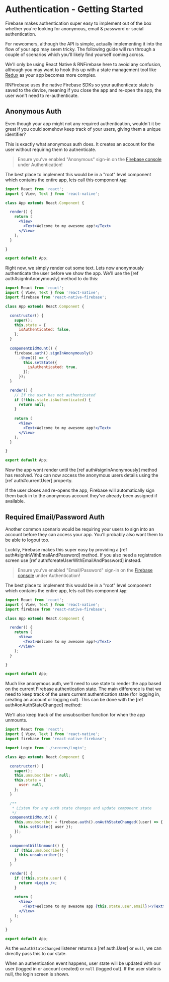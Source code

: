 # Authentication - Getting Started

Firebase makes authentication super easy to implement out of the box whether you're looking for anonymous, email & password or social authentication.

For newcomers, although the API is simple, actually implementing it into the flow of your app may seem tricky. The following guide will run through a couple of scenarios which you'll likely find yourself coming across.

We'll only be using React Native & RNFirebase here to avoid any confusion, although you may want to hook this up with a state management tool like [Redux](http://redux.js.org/docs/introduction/) as your app becomes more complex.

RNFirebase uses the native Firebase SDKs so your authenticate state is saved to the device, meaning if you close the app and re-open the app, the user won't need to re-authenticate.

## Anonymous Auth

Even though your app might not any required authentication, wouldn't it be great if you could somehow keep track of your users, giving them a unique identifier?

This is exactly what anonymous auth does. It creates an account for the user without requiring them to autnenticate.

> Ensure you've enabled "Anonymous" sign-in on the [Firebase console](https://console.firebase.google.com) under Authentication!

The best place to implement this would be in a "root" level component which contains the entire app, lets call this component `App`:

```jsx
import React from 'react';
import { View, Text } from 'react-native';

class App extends React.Component {

  render() {
    return (
      <View>
        <Text>Welcome to my awesome app!</Text>
      </View>
    );
  }

}

export default App;
```

Right now, we simply render out some text. Lets now anonymously authenticate the user before we show the app.
We'll use the [ref auth#signInAnonymously] method to do this:

```jsx
import React from 'react';
import { View, Text } from 'react-native';
import firebase from 'react-native-firebase';

class App extends React.Component {

  constructor() {
    super();
    this.state = {
      isAuthenticated: false,
    };
  }
  
  componentDidMount() {
    firebase.auth().signInAnonymously()
      .then(() => {
        this.setState({
          isAuthenticated: true,
        });
      });
  }

  render() {
    // If the user has not authenticated
    if (!this.state.isAuthenticated) {
      return null;
    }
  
    return (
      <View>
        <Text>Welcome to my awesome app!</Text>
      </View>
    );
  }

}

export default App;
```

Now the app wont render until the [ref auth#signInAnonymously] method has resolved. You can now access the anonymous users details using the [ref auth#currentUser] property.

If the user closes and re-opens the app, Firebase will automatically sign them back in to the anonymous account they've already been assigned if available. 

## Required Email/Password Auth

Another common scenario would be requiring your users to sign into an account before they can access your app. You'll probably also want them to be able to logout too.

Luckily, Firebase makes this super easy by providing a [ref auth#signInWithEmailAndPassword] method. If you also need a registration screen use [ref auth#createUserWithEmailAndPassword] instead. 

> Ensure you've enabled "Email/Password" sign-in on the [Firebase console](https://console.firebase.google.com) under Authentication!

The best place to implement this would be in a "root" level component which contains the entire app, lets call this component `App`:

```jsx
import React from 'react';
import { View, Text } from 'react-native';
import firebase from 'react-native-firebase';

class App extends React.Component {

  render() {
    return (
      <View>
        <Text>Welcome to my awesome app!</Text>
      </View>
    );
  }

}

export default App;
```

Much like anonymous auth, we'll need to use state to render the app based on the current Firebase authentication state.
The main difference is that we need to keep track of the users current authentication state (for logging in, creating an account or logging out). This can be done with the [ref auth#onAuthStateChanged] method:

We'll also keep track of the unsubscriber function for when the app unmounts.

```jsx
import React from 'react';
import { View, Text } from 'react-native';
import firebase from 'react-native-firebase';

import Login from './screens/Login';

class App extends React.Component {

  constructor() {
    super();
    this.unsubscriber = null;
    this.state = {
      user: null,
    };
  }

  /**
   * Listen for any auth state changes and update component state
   */
  componentDidMount() {
    this.unsubscriber = firebase.auth().onAuthStateChanged((user) => {
      this.setState({ user });
    });
  }
  
  componentWillUnmount() {
    if (this.unsubscriber) {
      this.unsubscriber();
    }
  }

  render() {
    if (!this.state.user) {
      return <Login />;
    }
  
    return (
      <View>
        <Text>Welcome to my awesome app {this.state.user.email}!</Text>
      </View>
    );
  }

}

export default App;
```

As the `onAuthStateChanged` listener returns a [ref auth.User] or `null`, we can directly pass this to our state.

When an authentication event happens, user state will be updated with our user (logged in or account created) or `null` (logged out). If the user state is null, the login screen is shown.
